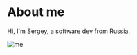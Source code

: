 # About me

Hi, I'm Sergey, a software dev from Russia.

![me](https://user-images.githubusercontent.com/21345604/112950841-6350ad00-9143-11eb-8185-1e53370df377.jpg)